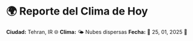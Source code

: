 # 🌍 Reporte del Clima de Hoy

**Ciudad:** Tehran, IR 🌐
**Clima:** 🌤️ Nubes dispersas
**Fecha:** 📅 25, 01, 2025 🚀
